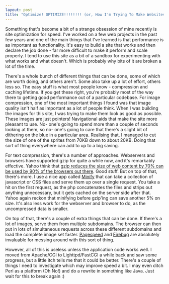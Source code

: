 ```yaml
---
layout: post
title: "Optimize! OPTIMIZE!!!!!!!! (or, How I'm Trying To Make Websites Go Faster)"
---
```

Something that's become a bit of a strange obsession of mine recently is site
optimization for speed. I've worked on a few web projects in the past few
years and one of the main things that I've learned is that performance is as
important as functionality. It's easy to build a site that works and then
declare the job done - far more difficult to make it perform and scale
properly. I tend to use this site as a bit of a sandbox for experimenting with
what works and what doesn't. Which is probably why bits of it are broken a lot
of the time.

There's a whole bunch of different things that can be done, some of which are
worth doing, and others aren't. Some also take up a lot of effort, others less
so. The easy stuff is what most people know - compression and caching
lifetime. If you get these right, you're probably most of the way there to
getting good performance out of a particular codebase. For image compression,
one of the most important things I found was that image quality isn't half as
important as a lot of people think. When I was building the images for this
site, I was trying to make them look as good as possible. These images are
just pointers! Navigational aids that make the site more pleasant to use. No-
one's going to spend more than a couple of seconds looking at them, so no-
one's going to care that there's a slight bit of dithering on the blue in a
particular area. Realising that, I managed to cut the size of one of the
sprites from 70KB down to about 20KB. Doing that sort of thing everywhere can
add to up to a big saving.

For text compression, there's a number of approaches. Webservers and browsers
have supported gzip for quite a while now, and it's remarkably effective.
Yahoo think that [gzip reduces the size of web content by 70% can be used by
90% of the browsers out there][1]. Good stuff. But on top of that, there's
more. I use a nice app called [Minify][2] that can take a collection of
javascript or CSS files and serve them up over a single request. You take a
hit on the first request, as the php concatenates the files and strips out
anything unnecessary, but it gets cached on the server side after that. Yahoo
again reckon that minifying before gzip'ing can save another 5% on size. It's
also less work for the webserver and browser to do, as the uncompressed data
is smaller.

On top of that, there's a couple of extra things that can be done. If there's
a lot of images, serve them from multiple subdomains. The browser can then put
in lots of simultaneous requests across these different subdomains and load
the complete image set faster. [Pagespeed][3] and [Firebug][4] are absolutely
invaluable for messing around with this sort of thing.

However, all of this is useless unless the application code works well. I
moved from Apache/CGI to Lighttpd/FastCGI a while back and saw some progress,
but a little itch tells me that it could be better. There's a couple of things
I need to investigate which may improve speed a bit. I may even ditch Perl as
a platform (Oh No!) and do a rewrite in something like Java. Just wait for
this to break again :)

   [1]: http://developer.yahoo.com/performance/rules.html#gzip

   [2]: http://code.google.com/p/minify/

   [3]: http://code.google.com/speed/page-speed/

   [4]: https://addons.mozilla.org/en-US/firefox/addon/1843

